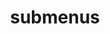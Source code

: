 ---
layout: page
title: submenus
nav: true
nav_order: 6
dropdown: true
children: 
    - title: projects
      permalink: /projects/
    - title: divider
    - title: cv
      permalink: /cv/
    - title: divider
    - title: repositories
      permalink: /repositories/
    - title: divider
    - title: about
      permalink: /about/
---